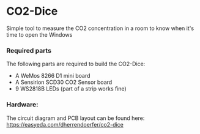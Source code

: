# CO2-Dice
Simple tool to measure the CO2 concentration in a room to know when it's time to open the Windows  

### Required parts
The following parts are required to build the CO2-Dice:  
- A WeMos 8266 D1 mini board  
- A Sensirion SCD30 CO2 Sensor board  
- 9 WS2818B LEDs (part of a strip works fine)  

### Hardware:
The circuit diagram and PCB layout can be found here:
https://easyeda.com/dherrendoerfer/co2-dice
